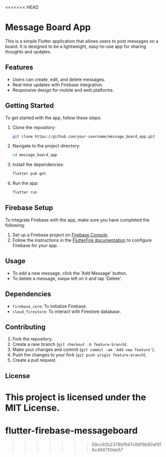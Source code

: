 <<<<<<< HEAD
# Message Board App

This is a simple Flutter application that allows users to post messages on a board. It is designed to be a lightweight, easy-to-use app for sharing thoughts and updates.

## Features
- Users can create, edit, and delete messages.
- Real-time updates with Firebase integration.
- Responsive design for mobile and web platforms.

## Getting Started

To get started with the app, follow these steps:

1. Clone the repository:
    ```bash
    git clone https://github.com/your-username/message_board_app.git
    ```
2. Navigate to the project directory:
    ```bash
    cd message_board_app
    ```
3. Install the dependencies:
    ```bash
    flutter pub get
    ```

4. Run the app:
    ```bash
    flutter run
    ```

## Firebase Setup

To integrate Firebase with the app, make sure you have completed the following:

1. Set up a Firebase project on [Firebase Console](https://console.firebase.google.com/).
2. Follow the instructions in the [FlutterFire documentation](https://firebase.flutter.dev/docs/overview) to configure Firebase for your app.

## Usage

- To add a new message, click the 'Add Message' button.
- To delete a message, swipe left on it and tap 'Delete'.

## Dependencies

- `firebase_core`: To initialize Firebase.
- `cloud_firestore`: To interact with Firestore database.

## Contributing

1. Fork the repository.
2. Create a new branch (`git checkout -b feature-branch`).
3. Make your changes and commit (`git commit -am 'Add new feature'`).
4. Push the changes to your fork (`git push origin feature-branch`).
5. Create a pull request.

## License

This project is licensed under the MIT License.
=======
# flutter-firebase-messageboard
>>>>>>> 59cc92b2378bf947c66f9b80af916c468750de57
